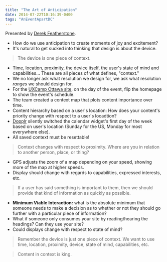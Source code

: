 ```yaml
---
title: "The Art of Anticipation"
date: 2014-07-22T10:16:39-0400
tags: "AnEventApartDC"
---
```


Presented by [Derek Featherstone](http://simplyaccessible.com/).

- How do we use anticipation to create moments of joy and excitement?
- It's natural to get sucked into thinking that design is about the device.

> The device is one piece of context.

- Time, location, proximity, the device itself, the user's state of mind and capabilities… These are all pieces of what defines, "context."
- We no longer ask what resolution we design for, we ask what resolution _ranges_ we should design for.
- For the [UXCamp Ottawa site](http://uxcampottawa.org/), on the day of the event, flip the homepage to show the event's schedule.
- The team created a context map that plots content importance over time.
- Content hierarchy based on a user's location: How does your content's priority change with respect to a user's locadtion?
- [Dopplr](http://en.wikipedia.org/wiki/Dopplr) silently switched the calendar widget's first day of the week based on user's location (Sunday for the US, Monday for most everywhere else).
- All saved context must be resettable!

> Context changes with respect to proximity. Where are you in relation to another person, place, or thing?

- GPS adjusts the zoom of a map depending on your speed, showing more of the map at higher speeds.
- Display should change with regards to capabilities, expressed interests, etc.

> If a user has said something is important to them, then we should provide that kind of information as quickly as possible.

- **Minimum Viable Interaction:** what is the absolute minimum that someone needs to make a decision as to whether or not they should go further with a particular piece of information?
- What if someone only consumes your site by reading/hearing the headings? Can they use your site?
- Could displays change with respect to state of mind?

> Remember the device is just one piece of context. We want to use time, location, proximity, device, state of mind, capabilities, etc.

> Content in context is king.

